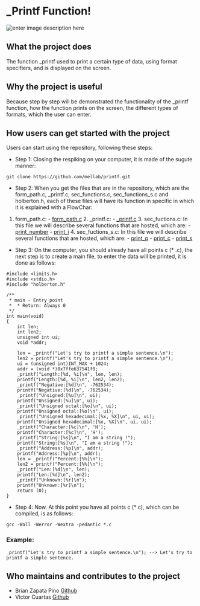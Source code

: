 # _Printf Function!
![enter image description here](https://www.holbertonschool.com/holberton-logo.png)

## What the project does
The function _printf used to print a certain type of data, using format specifiers, and is displayed on the screen.



## Why the project is useful
Because step by step will be demonstrated the functionality of the _printf function, how the function prints on the screen, the different types of formats, which the user can enter.

## How users can get started with the project
Users can start using the repository, following these steps:

 - Step 1: Closing the respiking on your computer, it is made of the sugute manner:
 
`git clone https://github.com/mellab/printf.git `
 
 - Step 2: When you get the files that are in the repository, which are the form_path.c,  _printf.c, sec_functions.c, sec_functions_s.c and holberton.h, each of these files will have its function in specific in which it is explained with a FlowChar:
  1. form_path.c:
		 - <a target="_blank" href="https://viewer.diagrams.net/?highlight=0000ff&edit=_blank&layers=1&nav=1&title=form_path#R7V1Zc9s2EP4tfdDU9Yw1BMHz0VfStE6ajtMm6YuHkiCJNUWqFOUjv77gAYoEVhLlECRNJYdNgOCBXeDbA4vlAF8unt6GznL%2BPpgQb6Aqk6cBvhqoKtJshf6Ka56zGt1Cac0sdCdZ3abi1v1GssrswtnanZBVqWEUBF7kLsuV48D3yTgq1TlhGDyWm00Dr%2FzUpTMjQsXt2PHE2s%2FuJJqntZZqbup%2FJe5szp6MDDs9s3BY46wnq7kzCR4LVfh6gC%2FDIIjSo8XTJfFi6jG6fH73%2FNm7uTfe%2Fvbn6j%2Fnr4vfP334%2Byy92ZtDLsm7EBI%2FevGtf3v4d%2F3mCWPdsb6sJjfvrhfB2Rlm9HlwvHVGsay30TMjIZlQimbFIIzmwSzwHe96U3sRBmt%2FQuIHKbS0aXMTBEtaiWjlvySKnrPh4ayjgFbNo4WXnc1pGxcqdjd781WwDsdkRzucjTonnJFoBy0yNse9LQydjJhvSbAgUfhMG4TEcyL3oTy%2BnGyYzvJ2G1bQg4wbBzAdC3y5pT2IBOZsSB%2BT7nHuRuR26SQEeaRTukzmaeBHGQ8Q7drFzHNWq4xrqygM7vM5UmJKfHrqet5l4AVh8lg80Yk10fLLCmcsdYQN42A2PpAwIk87Cc%2FOWtkQzSDJyhj3WJjeWdW8MLM15fs5BY4bXevEFKp51hjirIHv19q0%2BeR%2F06e3%2FwQfHq7unff%2FaOd%2FXthnqjhv2mMGRxO53IHJ0SqGGQIvTqdBSAUrrfwpqVA%2B%2FHVzM1ANZxEjlT9aLXPiFTFuHixG69V%2BfCsjFgW7N87C9WKc%2BJV4DyRyxw6Ago7nznxaGFPekBCGQvpI15%2FRkrEpfUoGw5kGoKNDrOkYQkdjbJHRVCY66qiEjhA8Ig3AR6MGfAS7YAqj4Nqf%2FJBjqq4rZU7ZIqcgRskTZCKneiDImIDaq%2F%2FhtgQZ%2BDZGNxTztphhtcWMna%2B9S5L9PFB1%2Bt%2FwaLcuRiE9mkUJATPhlv4Ui1z7LRLyh0R8uUTUjBLOYhOQiDoAtLYsoFVf%2BdTeZT7vNRiMumd2cul5GDrPhQbLwPWjVeHOH%2BOKzaDI78iEr8l5Tw5rTw%2FSN9gMirwrLx8nIuq885drStzz%2BMrk9dyBSu%2BtnC7vnPRoeTeiP1PoUECESZpmLTg4ii8G9G8KIsv4kI4Vx%2FOIF8xCZxE3J6FL%2BxgjRPncx82Jvaqc%2B0SY2xCJuDGdEmMM4sbEtEdZDyXhBi77GRCEG8wbWrcmDStodhs4QZ7c6Et2eXz8NT4e6lnp6qlw6uqZFXza3y%2FFQuGquLi5LCmx62rGJMD115AT40WghFDZImAWwjZQ4ttrSJcPSpCDJYUYqgT4DGTuKE6N5054kukzvxSgiD622BTUmYQbJrh2Ef%2BDrmBK09YGW5%2B91QxVqmBXCasIotakCWGVbZjYkeoTNcriSccAVqlNGpNGlxxxtQGKJQIK2A51zJh87S7q72OG2SlmWAIvNjZfXK7B6uOVKGtMYCVqZOmaLlOJwkZZRGFLF4FJljty59Qs0H8UEue%2BR9Igt3C7Iw3EpYAeABADlr0IxLCkIwiEREfvqaBBcdzZM%2Fid1TKN3kjsuU7NBt3iIQgPRRBi%2BkoJg7AkBuSLMv2aD3mAz9750C31SGURBcfKjm4pSEBMEqAhZf72168i6QZieMTkNQKUJAWQ16Y0D7WoJD2GlJ4nKPUyMnbEx6ho2xfdjKPt0uSVKla6zrPK0KuqVro08OqlcadW1q3sboGXqFu5g7JDvjealalydgayIc0KcpHLE%2BV6L2eDXXE24G5ZGqotejuOiR2q3TFN1xbYEcPLQL9wB%2FrVcDUohDPol0p9%2BlWL6%2F8W54LSVQVAqXwtpQhTbMFNAh96aQDiyhaH1ZrUBuNku6RC1RI1XJk9IDlwmxiFK5l%2FZdjSLxR6UBtatWgNWogzMDQ8ZH6oAlypkDmom0NTlpmhi3rVh0AgOO1kxKmvfChZTAp37Hjn2YmFO5mk04es3G%2FOKLlVTOFstZzeV7%2BImUvvRWfMahMqIosFmGOBCqxZYID8qrS4D9F7%2FpWs%2Bkl8Fdkl4mNNNLCh9SJpxDdESX00xNeAzQPNEl90zPYXdXB54Ntmu6hjiIjf24GvqVZ54Jt2uwNftUQtqLfUN3idRzHapr7o%2F%2B4r7hgmt%2FgABAs0ijvUYD%2BeoW%2BjMvDodutD3xIo3WSQcR5Y%2FLVwBg4yPown9Tkv2vOxwnt8hdnSBgNBktTpcmUeo73OC6UhZux%2BzS0e1uVJvk%2FD%2BQVaDcr3WoTBmKwquC5Gzvh%2BlrDvj3XkuT5DLN6locd%2FQQds8meQ7gIr1Kd%2FZLo6uA2wpgGspUKiR1psIIXjIxI93OpdvprXmuhhsu9V%2B8AlLPlklwpb0rj94%2Fy0SJEyu2rDm8N3pdjlB%2BlZioHt21Js%2BM2k7kvJ6X4cUY1I4cIadSSarLKCGmE9RBHI25rimOuKe3anbTakfS2e27k7TaKOY1dfV25VybFFJcft5SRTuUlmaKo4yZqMb8HK8XhEkcI62xXXBFbEcJa%2BUl9XtRLxMeCZaJb4SPQLfZ67lFKqkoiLJInkxI3cwO8nS854vQpYGwMNJok8qRDfVU4eopbZwOzdxdMszkA6nHrBY7xxOBo6vh9ETszNu2JOEo9MY056zoh4HynVE3bjqzDtbcocEl4%2FkJRHUpfLgIV5KJGIIWtRHjPGVnX%2BEG8UPBb1r6SCnpgHofuN2v%2BOl2g9k%2FM49Wo8O%2BLMWu5Y4NkmW%2BeL0gPQQiFHhBxvHrA9dFemzb3m2h4ms7rvtOry9W6WdYK36tKeC1adaB5izrw3y%2FepyTpU1fKypd6AqYfZKO806oTZfWjxDFlSM5VwYgFw5ICwJE0qHJqFs8OwtCWTSSVLsT4wY%2FSrLbtSM2CGjC0Ky8Fgxg1xxOfm2oJm9SGOGCF63LonxqI50LDuqVbY6nFEUoBzB2MF2owDTXZTk8ahA3d%2FvAo5MFSNkigYIhvvEQdJSbbCy6ZDfdmuGhISCickeGyvKiQQn1CXlzbShYToFj0uIWEq5VgiTRXXJBoWEuxpP4REctZC5URhGhLF%2BK65LoFBFWy5pmTEMMl%2BWxATivk9ggIjxEmKTggKNiXq21rdjKCw%2BXSH%2FKCsKihszizRlIYFBRbt4%2FQF4%2FXqu6UTzU%2BopFjFNTHU0F%2BnxYwLSat4r2YWWZRsfbpM7nfnucllcHBRL4RMHiaSuzsAPTf3jNYtZbaHnHUopZhAzKp82C43DJXLfGFB0VpM%2FtedVAykepdyitUSFLB9L2aFsEcd5l8zMajoQCHeH17sCpBoixuidIF3yxaSKaEWUinVj1JCUJSBKWwhEacgG8SShVNM5e755ADcDzA5mgrQhp%2Fe6vYGdlzFC9UIv2qPSkWY09JNea76XcOwwqda%2BoB3bFWXERtKR4YBpUwa2Inpr7oRICWD%2BOr%2BXHCynF0g7UVve0c2L0ggPu%2FsbXL3AixY8GsRLNvCn3Nnlfzw5x2KQffVa%2BBrYOUtXq9rY5cUNZzzFQCfNgSzZNYRkgLzTFy%2FPx5stADB1Cw2HpFWoKp6hRyxjeoFbGfQcZC%2F7B02ga92NUp8IHKoDUVBtvCGko1v%2FxxwW6IbSC0ekmgd%2Bien2zZkv1KHPf8NEOjrwmBO8Re462kxDIKoaMfHS%2BXvgwmJW%2FwP">form_path.c</a>
      2.  _printf.c:
		 - <a target="_blank" href="https://viewer.diagrams.net/?highlight=0000ff&edit=_blank&layers=1&nav=1&title=_prinft#R3VprU9s4FP01mWF3hkxsxU7ykYSUdpeldGgLfGIUW7G9KJaRFfL49b2ypdiOTAilpinJDLGuHrbOlc49V6aFRrPlGcdJ%2BB%2FzCW3ZHX%2FZQqct2%2B4NXPgrDavc0B10c0PAIz83WYXhKloTZewo6zzySVppKBijIkqqRo%2FFMfFExYY5Z4tqsymj1bsmOCCG4crD1LReR74Ic2vf7hX2jyQKQn1nyx3kNTOsG6uZpCH22aJkQuMWGnHGRH41W44IldhpXK4%2Fra7p%2Bb179s%2BX9AF%2FG%2F779eL7cT7Yh5d02UyBk1j89NCrNfrO1sRf33w9fXgY9MbOOjq2lTMfMZ0rwNRkxUojSHwAVBUZFyELWIzpuLAOOZvHPpH36UCpaHPOWAJGC4z%2FEyFWanXguWBgCsWMqto9J6iASNmce2RHO6TWGeYBEbtmrzwrZ1haLQq%2FM8JmRPAVNOCEYhE9VpcUVisz2LQr0IcL5YAX%2BBkZvriCKRj%2BKNCW0C3CSJCrBGeALGALV5Gdslgo2C2Y2TCgOE2Vo1LB2f1mV8jWmyUuq6cRpSNGGc9ui3yH9P3upluppm9PkOu%2B2I2PhAuy3Im7ru0rRykOsnqqvCjtaGUKS5u523m9p2oXzuAP3zW1k3L33DX937Vpap%2FG%2BtMZ7FW%2BsNBBOcM1fDFlHAIp2GRRWjoX387PTU4L2WwyT%2FfgsyopTfse8bw6Upr0na7TaZKUkFMhJeSYpLQhqjIrOU2xUt9AnxMx5zHYjo6tvzZY1MaSzouxJxaEhF4d9gO3h3CjAcGtBoRuHfb2W0YELXdL4N%2BC7N3GG%2BYnqqBiGgUxXHsAEQH8hhKFCPTriaqYRb6fcxRJozWeZENJbyUsikU2D2fYck7lWEBLqQr2DaJva9bR6FuWgX63Bny7MfB77zEGWPvKWMs9qCBgmTqWqgAg8zc%2Bu0sgtTrSkWEksUiIl1%2FhWpoCXZrIy4Qzj6R7hIkJ9u6DzKGf54JGsd4S2%2BHDkd86CnOzjxLQJXv%2BaXBzoS1qQ47ddoztZbt15OY05dF3qXetvUXWgSleU2U94jsS%2B0dq87hUxpgJZI5uILLAoVUAfU8ioIt%2BUgS4jcUhU4GNY38H3vsk8AeThW%2Fj7TgmL70t3jb6HTRElpG4kd3bjirdlmpOl2rkrLDShRjmW%2Boki7fluqJbVtL9fjHlae88S3mHpShsU1xrlksTHGue%2BxQnc%2Fg90TIj1cpC62PdCR6i3M9kzLrRQWzDePS1wwBV0yiVQ%2BFdQz0lgDDHlBLKAo5nMgcgPAKMZeJQrbssKp5nmCXRB%2Fd1GmlK3PoU2%2B8NJp1GU%2BxuNcW26xjeeVPGcZ5XQtVjVbsKtnbkbBnI1y3tKWULL8RctHEcMwGbicV3dikvpGQqVwTFE0IvIbuTDcDM88nmSSDh40eS54KN5n1b0nRgeqPWGU3JUtsUQjvjAaETtiiHgswAFSHj0Rp0PqYZAfsn8r0T2D15WB55hgfzM%2FJKLChFgiIuPBELoFDano3wvLMnfz%2FjOm3bm%2BbVHS5ZzpY6p0G9%2Bn2sh8gnpHoVq8IYaHOEULwIaHdKHy0I9Lh5nDPGBf%2FiVamZOkl58vmN23Yrr9rgIh%2BxWMobiF%2Bxus1Djfyh7hIOF9Mjj8VZHJH0AT9%2FlxPqdrtdK%2FXfx%2FnT9usgqy5FtgYNHUElH655r7N6%2BHxz%2BeXjdOktbBwcmwrlgh0C%2Bgaq%2Bzrk6QMKy66gj2rSAPRroIdi8Xo931fF%2Fyig8Q8%3D">_printf.c</a>
	   3. sec_fuctions.c: In this file we will describe several functions that are hosted, which are:
	       	 - <a target="_blank" href="https://viewer.diagrams.net/?highlight=0000ff&edit=_blank&layers=1&nav=1&title=print_number.drawio#R7VxZd5s4FP41Pk0f7MNiMH7M4jRpOpnMSTtp5iVHgAxMZOQKObbz60diMYsUbCfBps70Ice6CIHu8t1NtKOfThZfCJj6f2AXoo6muIuOftbRtMHQZH85YZkQVNPUE4pHAjel5YTb4BmmRCWlzgIXRqWJFGNEg2mZ6OAwhA4t0QAheF6eNsao%2FNQp8KBAuHUAEql3gUv9hGppg5x%2BAQPPz56smsPkygRkk9OdRD5w8bxA0kcd%2FZRgTJNfk8UpRJx5GV%2FuLpd36Nuj%2BeXrX9Ev8OPk6vv1391ksfNtblltgcCQvnrpUfRw%2FXByA%2FqPnj%2B5OA%2BD%2B8dv2dJPAM1SfqV7pcuMgdBl%2FEyHmFAfezgEaJRTTwiehS7kj1HYKJ%2FzDeMpI6qM%2BC%2BkdJkqB5hRzEg%2BnaD06ob7S182wjPiwJp5qYJSQDxIazafypVvsKArKfe%2BQDyBlCzZBAIRoMFTWaFAqpfeal7Oe%2FYjZf8WUtYFUdyyHVBBHjm3OevmfkDh7RTEDJkzEy5zdoxDmrJdZVs78RCIolRQESX4cWUUfPZKw%2FnlcYDQKUaYxI%2FVXQNabn91W%2BGKpdm6aW4txidIKFzUMj67aqaSSjHISofz3J7VzEj9gi33lbeLSm412iGajSmazfP867h7cfXjavjLNuiVbxk3Z93%2BvsxGLgvjg8hCvvu9CaPutQuyCDvcMk0w4cDk0ZhTShYbFFHNxxN7Fq1HtDJGMXg7B5MAcWS4gOgJ0sABEtwDKPBCNnCYeCCRgx97ZBB6bGTmo%2B%2Bx%2BLt9EQ%2FHlgMdR4aHtmX0DaVBPOwrZTyUAqIiAUTrHQBRvgUxjhiF7v%2Bui4WTFVnpyg6d1w%2FbnX1X%2FrlUqD0fXdt%2FgOnV5UpWu8VHuAjoT357z0hH94UrZ4t05XiwzAYh2%2B%2FP4uC%2BOMhvikfZXVJAfB0017m%2FtdCsvxGI41uPCQHLwoQpDkIaFVa%2B4YQCNBhldTOHlaSgMn%2FwpumZMufqmLxvrpyrjW%2Bkr3X8LkCLw30K%2F6WosXfhLmVK2Is%2BhLOJDclR%2BFlQcYYPU%2F5zSrADow38jA2cRy9W%2Bz9nFAUhzGCp4gbG0JS7AXcwtJUm3YBuGCVp9HUJtAx3GReLovq9QrG6LHEze29NWKwIorgMpzP2%2Fsf8ztimw5hXJuJBmU3Yrzg8S67lJpZrsMyaAAEIQYQ9AiZs4hSSgL0%2Fj7DK127yC2v9frCAWR2pXQZXzUPVwYa%2B3GzK4MR4%2BwAMbtPyjdEqg1NFiztMWdQlfi2RhVhKK6WhKE1Dc0poR1MZzm2clbYnOVSt9cmh1VBuKBXG8BDtwtgQo6xW2YVYKgtXfr4bRwRrDaIkh%2B2MAqosER%2FIjGJoDnSwywpyX9u35x4IoriHkcButj1a5qlQyOJMCByAjtMLk8B1E5OBUfAM7HgpLqw0dWTrGicd44yvxawkygOtppjPkpAS8%2FWBLjC%2FL%2BG91hTvLYH3Dyw0dnxAjj51P32uDXgPJ32s2oRh7NsmJFXEa3yYNqGrFS%2Bd9dkLzNd3aROqGDMdLCBVi2S7BCR5SbZFIdK7FE5re1XFoEnKDkUuvR3lcWIRa%2BUdjpI0goVRiqp87mS1x0%2FKh3EaxgsV4JLTkKUXzfXiRW8uCqLULtKEhmIspcnC4yegemOE51zatAfCEFOmcjh8KPYQERxzDETAhuiG4RWfwMgk2WwCa5CMnmCCbo2GVqaIXIbMZRtNcX%2FL7A4iG8%2BLqBUT2AUfk%2BAZhxSguKHjHvOjX9yt8K5f4AgiS5p9pc5Soa%2BUd5le6CyxQaEkeba9yaxHu01TvzWiy2jb9Y2Ezo3eLxuuWo3ikg2ld%2BVaISzEliotZCk9pfAvu5otm4C9sOy2fa3qU433bTxJJZi5%2B4JuJ%2B9U6jWltXSpAziIaEmzym0mTesZIubvNIHTPk6iYKhlxdeGfYH5TSUK0uCsTS2Hd4lVXw5BNwhVDbnw3j1UlT58g8jnA4lisE9RiK5CevDtDefeXtthEKBmU9G8CElWtXaxww6DlPmawPw7P2AM1pRYieNvC9wkTG%2BBj3h%2FgRiVSp4mq27v1EmIxSSB83vPyUi6Dht2ecranHzMqnwkSbM0a2tKPFue02lx0rb3I4J16v%2FaQtduMkIBxqtosGlGaOlmeaFBpdrwQg74ijxNXj0VvWrrD7T2VN0qaWzPZIF%2BvdbGI3nVojlVljS6G6nZvqoqYFUK%2Bf11x1ett83Xjfr5VrZD%2Bfw3lynqJCRt6idB6Hkn%2FuRCetovrmCfyIoXO2n1NxCdKpVTsarobKWHYgcNOds2nX9pDicGIk7UfCmyrzRNPHVBIJ0RbiZHgbSE95tawbDa4lTEmp3MCvSmQk7JJ5Mt6S83AEGt6y%2BL%2BVg76qUNKH7127jmDlawYf7xf%2BLN8%2F9CQR%2F9Bw%3D%3D">print_number</a>
	       	 - <a target="_blank" href="https://viewer.diagrams.net/?highlight=0000ff&edit=_blank&layers=1&nav=1&title=print_i#R5VpbU9s4FP41maGdKeNL7DiPBALLLqUwtFD2hZFtxdYiW0FWbvz6lWz5FpnEYWOg2zAk1pEsS98537ko6ZnH0fKMgmn4lfgQ9wzNX%2FbMk55hDIY2fxeCVSbQbdvMJAFFvpSVghv0DKVQk9IZ8mFSG8gIwQxN60KPxDH0WE0GKCWL%2BrAJwfWnTkEAFcGNB7AqvUM%2BCzOpYwxK%2BR8QBWH%2BZN0eZj0RyAfLnSQh8MmiIjLHPfOYEsKyq2h5DLEAL8fl7nx1hy8e7bM%2Fr5Mn8GP01%2FfL2y%2FZZKe73FJsgcKYvXrqx6OL66vrxffbu%2FDIHT89TU%2B1%2By8ShTnAM4mX3Ctb5QBCn%2BMpm4SykAQkBnhcSkeUzGIfisdovFWOuSBkyoU6F%2F4DGVtJ4wAzRrgoZBGWvS33J3FIyIx6cMM4aaAM0ACyDZuXpi02WLEVid4ZJBFkdMUHUIgBQ%2FO6QQFpl0ExrsSeX0j4d9Cyqajihu%2BAKfoo0RbQLULE4M0UpIAsOIXryE5IzCTsOt%2FaKMAgSaSiEkbJY0EKMbqwcNE9QRgfE0xo%2BljTt6Dj94vbKj2O4Zq2vbMa55AyuNwIfN7rSAZKH5Q3FxU%2BS1FYoXJf%2B%2B%2BaarQbVVOKkurYGnWlcJinYly0DITPPZxgsvBCrutDEMeEcVsj8YO4B2AUxHwghhO%2BpxEGLsRXJEFiABfTbK%2BjKUExg3Q857gnr6JUe10Ytgq%2B1QC%2BbXUEfn83jwWxSxZVZ5UKeEdIKHrm7ABYCGP%2FSMQaLvcEQ5CnaCwjhmjAJWI%2FJUnE9b24PrRk62RZ6TpZVRpXkCKOAaRS9nqvt8kqt3qzLYrLZa2dnnzClTDC0k5Mc1DjrG6vsTHbj7yrGrbWJirCb0H%2BQ63yMsz6tJnTV6bl2gWryrCUMsnLy19%2FqlWLrfwim7A04wLg11u2pVj2nPAbuIlQvrYHdDAHDxglYpW8HdCecZxd8vfP0wfvU2FTFS5wWrO6LedOxYNxaosjQX7EE6Yj2REh38%2FiOkzQM3DTqbTcz6QAWqOedSLm4qE8keGlS6czrGvDMA4txQvpwwZrNvYQA77eRtxVnH8bna6uf%2Fx9Gfr0bFDs4SMkTmuU36NPsdVMqhENrVl9e0%2BcNi2yoorzeDrjyz3qGTaIREYUu4n4yLjipcDZWPDC5SyyA1b0If6fzsGne%2BC7PqgzrZFieTjnqAOMISY8qkeCLhV%2FX%2BurBIKt%2BRtawryo0tWkbDKBtuc1JWX%2BYOhqu0eZHZIyY5CTMHfxAzU10B2rITfoipTOe3AwTwfy61bpQMy3%2B7McKJr3%2BRyiUd6WtvL7uuZ7XrRvLZ104z0Zny%2BzQnmvIG4WLeNZ5EJ6gD4JucGB0%2FSN3KXEg6Iy2kZIF3iPQWoz32YMo%2FglYlrir4mYdvqSpVlFnr26JGy%2FHkT7egNd7aZUviu6Dn%2BLGKobbTllvSunDEUbnw%2FSrDInlsgxCzZ5TWyq62JraKsxBuq%2BBQdNjBnaAxN0eb5g62vpZcMBg250xIwNplBTxjj2N%2BDd5ijow5znONoa3kM1mx80wG125YhU0%2F%2FFHdHLSXobP%2FRW2XzjKlXL%2F0100Tiu%2F56qULOstDzKi6q0gOICbb3MUv1USCJ31iK7Ws%2BiHA82lzeuY%2FWtMiNWfE9bVbU%2BczYaipumQ2enKx%2BlHjrfw0RB%2Bh2Oe%2FaPvaHXC0vTdhTs%2B2952PORviXrzif128aHt6r9Nq2yVen3KxV8%2B6eRabdIa9%2B04FNP6i7J%2F9SFrZ9YD1Xszf24MN4sf4OQfRdR%2FpLDHP8L">print_i</a>
	4. sec_fuctions_s.c: In this file we will describe several functions that are hosted, which are:
		 - <a target="_blank" href="https://viewer.diagrams.net/?highlight=0000ff&edit=_blank&layers=1&nav=1&title=print_p#R7Vlbc%2BMmFP41nk0e7LF1s%2F0YO%2B72st2m43TTfcogCUs0CLQI2ZZ%2FfQ8CWZLlXBvPTlvnIYGPA4jv4xzgpGfPk%2B1HgdL4Vx5i2rOG4bZnX%2Fcsazz14LcCCg04U0cDkSChhkY1sCQ7bMChQXMS4qxlKDmnkqRtMOCM4UC2MCQE37TNVpy2Z01RhDvAMkC0i96RUMYanVjjGv8RkyiuZh55U92SoMrYrCSLUcg3Dche9Oy54FzqUrKdY6q4q3i5%2B6m4o58evI8%2F%2F559Q3%2FMfrn9%2FKWvB%2FvhNV32SxCYyTcPnRe7z1%2Fz7c4plg5afFncRrdp39VDrxHNDV9mrbKoCMQh8GmqXMiYR5whuqjRmeA5C7GaZgi12uYT5ymAIwD%2FwlIWZnOgXHKAYplQ06rnVBMdaPbMgo1dxnMR4CdWaQSUSERYPmHn7FUFb8A8wVIU0E9giiRZtz8OmX0Z7e1q7qFg6H%2BFFMOOFEv4YNnRo2ZbUbeJicTLFJXr34AHt5ldEUrnnHJR9rVDF09CB%2FBMCv6AGy0Ty7c9b6%2FFGguJt29Qo8teNcrYLNDEkVHlVpvaK6cGihsO6QxPxPfo%2Ba2vWarChtWmFsJBquySbaQC52BF%2BSaIQbEBYoxL2DGc3as%2BiJKIgSHFK1jTjCIf0xueEWUAsNBrnaWcMInFYg0sZy3HeH8xLLcthtPVwj2iheeeSAvrdWEIU59vmhGoBKAh5oLsOJOIKpCFV%2BoAATygKMtI0BFQx3NVwVsi%2FzQRTJW%2FqvLANbXrbaPpumhUbrAgwAEWBjt1KHtE12eEq7AXRzIzw43ak%2FW2satT02wba3jgnPrzTa%2FmWXQw0P52UAeDwbDxY9ntcXXk7owL8qKiYVa6UPb49x9OO22dmFDQA9b7eM%2Fw27e2fWRre1Q5fJYipi4%2Bam%2BWLd63nJeRgPYf6lrLDSrQ59t%2BRnaERT37Cix8LkIs%2BgBDRXdagR%2F0VyghtNA2PWte%2FvZQkpYmtq2OArh4ZRy%2BodPweBdKfCzKAKfuSZzxV%2FRNMKNP2KvRsvI4q9bho%2BAhKg%2B9fqDPK7UYEfkXluvu%2Bx2UL5v8eZH6u%2Bagk6EelNTs66YDRbp0H0xse%2Fu5nFFd9C7P5D9Cvv6YF3B%2F1BswO7vDeyuSCgiN9%2BnZI74T%2Fxf%2FwB%2FOp8P5dPgvkX%2FZYLlD%2FsE7AF5CCm%2Fc46v3VYBZeQ%2BfqfcSCRC9Mg0JCUOdqMDgFcgvh1JLMPdFGNed9dxrNVYu4WVWpilO%2Bv6atC%2BinjVwOy%2BwUXVbbd7kq1fzuz%2FBxv%2BLTJDzwkyQ9z0zQU5Hivs0lyq3cPGhZ7kfLo%2F5RZWOSAUPsDoynksN1c77Wy4pYdWeP0gZrVbYC9TLuZMyCsdTfzg8oZeMXLf93LS7aYp9GqmVpziVk3gdZRYs7EjxL83Q2U47KB3LCk2OsP2GDB1U67y5fmnX%2F3ywF38D">print_p</a>
		 - <a target="_blank" href="https://viewer.diagrams.net/?highlight=0000ff&edit=_blank&layers=1&nav=1&title=print_c#R5Vlrb9s2FP01BrICMfSwJPtj7Hhdt2xNkG1pPxm0REtsKFGl6Fd%2B%2FS5F6mXJsZPWDpA5gEMeUnyce8%2B9FN2zJ%2FHmI0dp9CcLMO1ZRrDp2dc9y%2FJGLnxLYKsA03VthYScBBqrgHvyhDVoaHRJApw1OgrGqCBpE%2FRZkmBfNDDEOVs3uy0Ybc6aohC3gHsf0Tb6QAIRKXRoeRX%2BGyZhVMxsuiPVEqOis95JFqGArWuQPe3ZE86YUKV4M8FUklfw8vBp%2B0BvHt2Pv99l39E%2F4z%2F%2B%2FuvfSzXYry95pNwCx4l49dCxl14OPqPxZerN7m7Q18n3b3eXjhp6hehS86X3KrYFgTgAPnWVcRGxkCWITit0zNkyCbCcxoBa1eeGsRRAE8BvWIitdg60FAygSMRUt6o55UQ7NjuwYd0vY0vu42f6aY8ViIdYPMPGoLQqyAGzGAu%2Bhec4pkiQVXNxSPtlWParuIeCpv8FVrZbpriHBYuWPSq2JXXriAh8n6J8%2F2uQcJPZBUuEpt2ErY1DirJMGyoTnD2WopC9Sw%2BXzQtC6YRRxvNp7cDBw2BQPlZrGVpz23VLMx5rtRXmAm9qnLaJL1o9rUAdg4a6uq70XPSIalIeGD9uqU43MVuWahmpya3VNArQnMp%2B8SaUMbe%2FoGztR2DrPkoSJsDXWDKTzyBKwgQ6UryAPY0pmmN6yzIiOwDM1V7HKSOJwHy6At6zhqRaHB9rnr22KFmtke90kO86JyLfelnEwnTO1vVglQPQEDFOnkAdiEowCa5krgHclwohfstiShiygjdEfNEikeWvstx3dO16U2u63tYqt5gT4ABzjf3EqLffTduGPGC4Ajs66OkZbqUTVn5im15Ds6a7o0a1fP1UPW3tDGQZu%2BLvG7WPZTeHVTG%2BNSxYF21r3XLJZPuXvzur08itUFADVm5cEvx6z24ngBWDB8AjOKxtRi5WaEZJJlcJ9ZD3rIkqwveHdOb%2FUvpUTQsgf9H05SKo%2BDjJfXEsgwSBA9OVbohJEKi8jjPyhOb5UEYRZ3ICnXHPuZZjQSrPdHo5ZdDZSQCW1XdaUcgcdXizdaoc4L23g9P%2BA9ERByf3TAen5xZZM8WnJF3Ccq96lotieSJK5pn8J5OsFAvJqXOpVMYcEDcUXdop8jTQiSjFlEG6jqUOaoG80VaL8AcPZmSDi7cls33aWiyw6%2Ftdp63AG80N44RiMwdOM3I77YxvWuc8b43%2BF1pzj9Ta8C215rZMQaCalwCcwdovfJWXCq11ZqWmMQ5KpSENbMKriNcljZHr2cg9ozSsN5eGecS7yDvQxvBIbZhGt%2F3OI45hyxZrDp59YSpFlNlIfROFmp0CKVMPZz6Wb%2ByHRDJH%2FmOY2%2FHzUlCS7MsrjvzrEo%2Bbf%2FSVQQ1XnzOKyrbfXFTtE8V7FFVxQ3tYVdZbqqpYZs0aHy7y150i8ciXn1xfY6mnd5xvBsaR0rBPJo329cs0CZ7h%2B5g7yldeNP58vm2r%2BZ5pj5x%2B8XNHjXK3i%2FFh33v5lRdUq98P1D1C9SuMPf0P">print_c</a>
		 - <a target="_blank" href="https://viewer.diagrams.net/?highlight=0000ff&edit=_blank&layers=1&nav=1&title=print_s.drawio#R7VpbU9s6EP4t5yEzlJkyvsSO80golLaclg7toX1iFFtxdJCtVFZIwq8%2FK99tiSRcHGbCYRiQVrJk7erbXX1yzz6Jlh85mk3%2FZgGmPcsIlj37Q8%2ByBkMX%2FkrBKhOYrmtnkpCTIJdVgityj3OhkUvnJMBJo6NgjAoyawp9FsfYFw0Z4pwtmt0mjDZnnaEQK4IrH1FVek0CMc2knjWo5OeYhNNiZtMdZi0RKjrnK0mmKGCLmsg%2B7dknnDGRlaLlCaZSeYVerj%2BtrunFrfvx8%2FfkD%2Fo5%2BvLj6z%2Fvs8HOHvNIuQSOY%2FHkodn408foy%2FvBbXT66XYaju%2Bvz86Koe8Qnef6ytcqVoUCcQD6zKuMiykLWYzoaSUdcTaPAyynMaBW9blgbAZCE4T%2FYiFW%2BeZAc8FANBURzVuzOeVELZttWHDeL2Fz7uM1%2FfIdKxAPsVijjcqqAAfMIiz4Cp7jmCJB7povh%2FJ9GZb9Kt1DIVf%2FI6xsK6a4ghcWij0qbUvVLaZE4KsZSte%2FAAg3NTthscjVbsLSRiFFSZIbKhGc3ZagkL3LHS6bJ4TSE0YZT6e1Awd7Qb98rNbiWWPbdUszbmu1O8wFXtZ0qiq%2BaHVzBOY%2ByMuriwrPZgHSaQ3LfeP5ptLuE%2FdNoMbdEjX2jlCjndx6Gx5MYwv9eA8gaTcuTMVF1HNGpOdA0fgrlRhff15cqD5tyqLxPNnsz5oeCpzbGYoIlX7hHNM7LIiPNF4PURLGUPHBGJjrXR9MSeIQam5V%2B5Fa%2F31f4w0R9ia%2Bzhu6vofHkw69oWM4DW9oDTTu0NC4Q%2B8F3OGaTdew%2B2kc%2FB%2B4LNdrBi5r%2BNqRyxzsm7v0r%2Bjn%2B9vv5%2BfHZ8NrfuGLy9%2FfALHbuUt3R95y3UvWTEGgmnlJQ7FKU%2Beb0NOEADYBBAMdBIbuwEZdQsDutyHgKBAYahBgd4UAq%2F8aGx60yle%2F5PNHTlH9nQ%2BXVj4sG7VVXusaKKazI6Skjx5zjla1DjNGYpHURr6UgmrzeIPm5nGc1hF3Q39rQ3%2FHcdb1h0L2xtVuK5f%2BdNgXKm%2FifpT%2B7gfm2xmKY2%2BZoXQX9vbulPAwf7HFic3cFdGx7i1rtrhDN5QkEpjgDFwKrz4acyiFspQhlvTsY7XNnyIoG4dREThdFElYxONE%2FoNxQRUHMCi8qSE7H74rzVAzPaSPM1kEQyBKMWUhRxF0nGFOYM3yyNBsu6waNsNyiQtaVAPTyQS7vvYgEQyGY6OKAQr8tt03D9MqVtNbljRLDaaWDqZuVzDdu%2BT0Yb6kidI1geK1UKrSkW10LThs%2FAMzA1eKQBnCAKmpwMyQ1kbs4cHsxn9X5rmHUCufNHXY3AAvlMyyW4MUZ88Igy%2BPr3YY7BtbhsFS%2BOJG9RSj%2FsaJonLQg2hpuU2gSG0RH9HjvCEiQZChDyfkHo3ToST%2B8hQPxnVGkgeCsQBwSeUPu9K%2B1fJutoYm6WuUb3Wl%2B6Gi%2B69sT1U%2FGDRUb3nqmc%2FepepNdd%2FvY2AxNfnfw8zDqzH2av73Voyh7zh8TWuYqjWKZDoN0M%2Bj69vJrudjfbI79py%2B02my26ZiNeHA0%2FiklyDN15hdq3iJEPfPXH5XMDqI5%2FRdVdVlSDthCTqwSOtWt29q0iMdOd7Z8aNwRG8gRLtWi%2FnyvNcN0ZbKiimab977WMrNYHqGj5ah%2FJDpaELZQp74xRGKYybAlbL4pn4ZSPFE2pGiMaaXoHPZAcQ8W2xmGsxP73BmoU4TpuKbqpr2Hd3Od7rS%2FiO%2FaMB0zBb1cJwKoGHKOLlnsUA0pbKDY%2FkFl4SGvL4jvmKy7NYuZciXRPzKYSHLKTuekeVQq%2BhxWVnVKjUq5qUZ8zUbVTXlBtMVsscR5gpj3b5OMdvOMHv%2F%2FCnrYeobhmoM5BlHRu2naC2GzbIYZdjHEvrtWV%2BYb9cbTMcqtXhCBiPAHuHwsjfJQYOOlFxGtobDlLnQBOC9iAjlLVwREawj9dRm6lKkJ8QEqFbfTWaGrr4%2BtU%2F%2FAw%3D%3D">print_s</a>

 - Step 3:  On the computer, you should already have all points c (* .c), the next step is to create a main file, to enter the data will be printed, it is done as follows:
````
#include <limits.h>
#include <stdio.h>
#include "holberton.h"

/**
 * main - Entry point
 *  * Return: Always 0
 */
int main(void)
{
	int len;
    int len2;
    unsigned int ui;
    void *addr;

    len = _printf("Let's try to printf a simple sentence.\n");
    len2 = printf("Let's try to printf a simple sentence.\n");
    ui = (unsigned int)INT_MAX + 1024;
    addr = (void *)0x7ffe637541f0;
    _printf("Length:[%d, %i]\n", len, len);
    printf("Length:[%d, %i]\n", len2, len2);
    _printf("Negative:[%d]\n", -762534);
    printf("Negative:[%d]\n", -762534);
    _printf("Unsigned:[%u]\n", ui);
    printf("Unsigned:[%u]\n", ui);
    _printf("Unsigned octal:[%o]\n", ui);
    printf("Unsigned octal:[%o]\n", ui);
    _printf("Unsigned hexadecimal:[%x, %X]\n", ui, ui);
    printf("Unsigned hexadecimal:[%x, %X]\n", ui, ui);
    _printf("Character:[%c]\n", 'H');
    printf("Character:[%c]\n", 'H');
    _printf("String:[%s]\n", "I am a string !");
    printf("String:[%s]\n", "I am a string !");
    _printf("Address:[%p]\n", addr);
    printf("Address:[%p]\n", addr);
    len = _printf("Percent:[%%]\n");
    len2 = printf("Percent:[%%]\n");
    _printf("Len:[%d]\n", len);
    printf("Len:[%d]\n", len2);
    _printf("Unknown:[%r]\n");
    printf("Unknown:[%r]\n");
    return (0);
}
````

 * Step 4: Now. At this point you have all points c (* c), which can be compiled, is as follows:

`gcc -Wall -Werror -Wextra -pedantic *.c`

### Example:

    _printf("Let's try to printf a simple sentence.\n"); --> Let's try to printf a simple sentence.

## Who maintains and contributes to the project

 * Brian Zapata Pino <a href="https://github.com/brian-1989">Github</a>
 * Victor Cuartas <a href="https://github.com/vicuartas230">Github</a>

